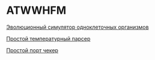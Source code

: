 # ATWWHFM
[Эволюционный симулятор одноклеточных организмов](https://github.com/Drejelt/ATWWHFM/tree/Evolutionary-simulator-of-single-celled-organisms)

[Простой температурный парсер](https://github.com/Drejelt/ATWWHFM/tree//Weather_HTML-parcer)

[Простой порт чекер](https://github.com/Drejelt/ATWWHFM/tree//PortChecker)
